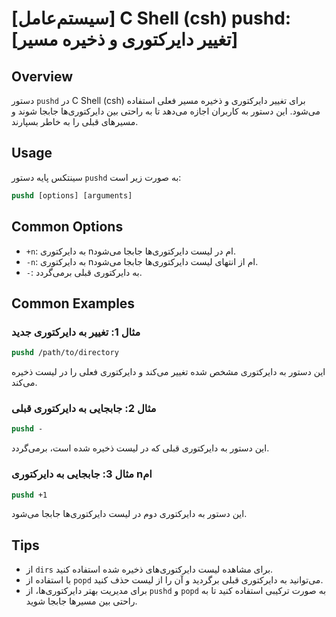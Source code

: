 # [سیستم‌عامل] C Shell (csh) pushd: [تغییر دایرکتوری و ذخیره مسیر]

## Overview
دستور `pushd` در C Shell (csh) برای تغییر دایرکتوری و ذخیره مسیر فعلی استفاده می‌شود. این دستور به کاربران اجازه می‌دهد تا به راحتی بین دایرکتوری‌ها جابجا شوند و مسیرهای قبلی را به خاطر بسپارند.

## Usage
سینتکس پایه دستور `pushd` به صورت زیر است:

```csh
pushd [options] [arguments]
```

## Common Options
- `+n`: به دایرکتوری nام در لیست دایرکتوری‌ها جابجا می‌شود.
- `-n`: به دایرکتوری nام از انتهای لیست دایرکتوری‌ها جابجا می‌شود.
- `-`: به دایرکتوری قبلی برمی‌گردد.

## Common Examples
### مثال 1: تغییر به دایرکتوری جدید
```csh
pushd /path/to/directory
```
این دستور به دایرکتوری مشخص شده تغییر می‌کند و دایرکتوری فعلی را در لیست ذخیره می‌کند.

### مثال 2: جابجایی به دایرکتوری قبلی
```csh
pushd -
```
این دستور به دایرکتوری قبلی که در لیست ذخیره شده است، برمی‌گردد.

### مثال 3: جابجایی به دایرکتوری nام
```csh
pushd +1
```
این دستور به دایرکتوری دوم در لیست دایرکتوری‌ها جابجا می‌شود.

## Tips
- از `dirs` برای مشاهده لیست دایرکتوری‌های ذخیره شده استفاده کنید.
- با استفاده از `popd` می‌توانید به دایرکتوری قبلی برگردید و آن را از لیست حذف کنید.
- برای مدیریت بهتر دایرکتوری‌ها، از `pushd` و `popd` به صورت ترکیبی استفاده کنید تا به راحتی بین مسیرها جابجا شوید.